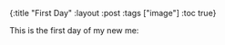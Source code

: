 {:title "First Day"
 :layout :post
 :tags  ["image"]
 :toc true}

This is the first day of my new me:



